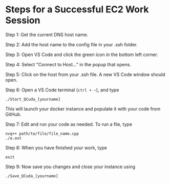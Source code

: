 # Steps for a Successful EC2 Work Session

Step 1: Get the current DNS host name.

Step 2: Add the host name to the config file in your .ssh folder.

Step 3: Open VS Code and click the green icon in the bottom left corner.

Step 4: Select "Connect to Host..." in the popup that opens.

Step 5: Click on the host from your .ssh file. A new VS Code window should open.

Step 6: Open a VS Code terminal (```ctrl + ~```), and type
```
./Start_QCuda_[yourname]
```
This will launch your docker instance and populate it with your code from GitHub.

Step 7: Edit and run your code as needed. To run a file, type
```
nvq++ path/to/file/file_name.cpp
./a.out
```

Step 8: When you have finished your work, type
```
exit
```

Step 9: Now save you changes and close your instance using
```
./Save_QCuda_[yourname]
```

